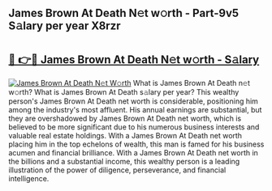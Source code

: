 ## James Brown At Death N𝚎t w𝚘rth - Part-9v5 S𝚊lary per year X8rzr

# <h2><a href="http://gc14uo5.nevu.top/?p=James+Brown+At+Death">🔗 👉🔴 James Brown At Death N𝚎t w𝚘rth - S𝚊lary</a></h2>

[![James Brown At Death N𝚎t W𝚘rth](https://i.imgur.com/Oavwk0R.jpeg)](http://gc14uo5.nevu.top/?p=James+Brown+At+Death)
What is James Brown At Death n𝚎t w𝚘rth? What is James Brown At Death s𝚊lary per year?
This wealthy person's James Brown At Death net worth is considerable, positioning him among the industry's most affluent. His annual earnings are substantial, but they are overshadowed by James Brown At Death net worth, which is believed to be more significant due to his numerous business interests and valuable real estate holdings. With a James Brown At Death net worth placing him in the top echelons of wealth, this man is famed for his business acumen and financial brilliance. With a James Brown At Death net worth in the billions and a substantial income, this wealthy person is a leading illustration of the power of diligence, perseverance, and financial intelligence.

